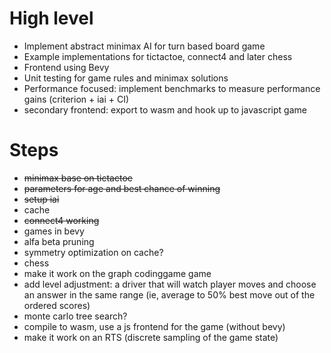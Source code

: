 # High level
- Implement abstract minimax AI for turn based board game
- Example implementations for tictactoe, connect4 and later chess
- Frontend using Bevy
- Unit testing for game rules and minimax solutions
- Performance focused: implement benchmarks to measure performance gains (criterion + iai + CI)
- secondary frontend: export to wasm and hook up to javascript game

# Steps
- ~~minimax base on tictactoe~~
- ~~parameters for age and best chance of winning~~
- ~~setup iai~~
- cache
- ~~connect4 working~~
- games in bevy
- alfa beta pruning
- symmetry optimization on cache?
- chess
- make it work on the graph codinggame game
- add level adjustment: a driver that will watch player moves and choose an answer in the same range (ie, average to 50% best move out of the ordered scores)
- monte carlo tree search?
- compile to wasm, use a js frontend for the game (without bevy)
- make it work on an RTS (discrete sampling of the game state)
